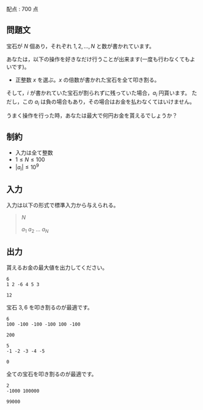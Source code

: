 配点 : $700$ 点

## 問題文

宝石が $N$ 個あり，それぞれ $1, 2, ..., N$ と数が書かれています。

あなたは，以下の操作を好きなだけ行うことが出来ます(一度も行わなくてもよいです)。

- 正整数 $x$ を選ぶ。$x$ の倍数が書かれた宝石を全て叩き割る。

そして，$i$ が書かれていた宝石が割られずに残っていた場合，$a_i$ 円貰います。
ただし，この $a_i$ は負の場合もあり，その場合はお金を払わなくてはいけません。

うまく操作を行った時，あなたは最大で何円お金を貰えるでしょうか？

## 制約

- 入力は全て整数
- $1 \leq N \leq 100$
- $|a_i| \leq 10^9$

## 入力

入力は以下の形式で標準入力から与えられる。

> $N$
> 
> $a_1$ $a_2$ $...$ $a_N$

## 出力

貰えるお金の最大値を出力してください。

```input1
6
1 2 -6 4 5 3
```

```output1
12
```

宝石 $3, 6$ を叩き割るのが最適です。

```input2
6
100 -100 -100 -100 100 -100
```

```output2
200
```

```input3
5
-1 -2 -3 -4 -5
```

```output3
0
```

全ての宝石を叩き割るのが最適です。

```input4
2
-1000 100000
```

```output4
99000
```